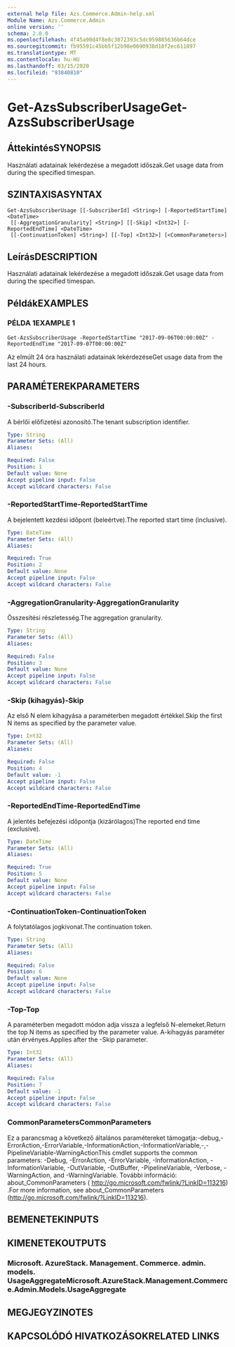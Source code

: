 ```yaml
---
external help file: Azs.Commerce.Admin-help.xml
Module Name: Azs.Commerce.Admin
online version: ''
schema: 2.0.0
ms.openlocfilehash: 4f45a90d4f8e8c3072393c5dc959885636b64dce
ms.sourcegitcommit: fb95591c45bb5f12b98e0690938d18f2ec611897
ms.translationtype: MT
ms.contentlocale: hu-HU
ms.lasthandoff: 03/15/2020
ms.locfileid: "93840810"
---
```

# <span data-ttu-id="47b5a-101">Get-AzsSubscriberUsage</span><span class="sxs-lookup"><span data-stu-id="47b5a-101">Get-AzsSubscriberUsage</span></span>

## <span data-ttu-id="47b5a-102">Áttekintés</span><span class="sxs-lookup"><span data-stu-id="47b5a-102">SYNOPSIS</span></span>
<span data-ttu-id="47b5a-103">Használati adatainak lekérdezése a megadott időszak.</span><span class="sxs-lookup"><span data-stu-id="47b5a-103">Get usage data from during the specified timespan.</span></span>

## <span data-ttu-id="47b5a-104">SZINTAXISA</span><span class="sxs-lookup"><span data-stu-id="47b5a-104">SYNTAX</span></span>

```
Get-AzsSubscriberUsage [[-SubscriberId] <String>] [-ReportedStartTime] <DateTime>
 [[-AggregationGranularity] <String>] [[-Skip] <Int32>] [-ReportedEndTime] <DateTime>
 [[-ContinuationToken] <String>] [[-Top] <Int32>] [<CommonParameters>]
```

## <span data-ttu-id="47b5a-105">Leírás</span><span class="sxs-lookup"><span data-stu-id="47b5a-105">DESCRIPTION</span></span>
<span data-ttu-id="47b5a-106">Használati adatainak lekérdezése a megadott időszak.</span><span class="sxs-lookup"><span data-stu-id="47b5a-106">Get usage data from during the specified timespan.</span></span>

## <span data-ttu-id="47b5a-107">Példák</span><span class="sxs-lookup"><span data-stu-id="47b5a-107">EXAMPLES</span></span>

### <span data-ttu-id="47b5a-108">PÉLDA 1</span><span class="sxs-lookup"><span data-stu-id="47b5a-108">EXAMPLE 1</span></span>
```
Get-AzsSubscriberUsage -ReportedStartTime "2017-09-06T00:00:00Z" -ReportedEndTime "2017-09-07T00:00:00Z"
```

<span data-ttu-id="47b5a-109">Az elmúlt 24 óra használati adatainak lekérdezése</span><span class="sxs-lookup"><span data-stu-id="47b5a-109">Get usage data from the last 24 hours.</span></span>

## <span data-ttu-id="47b5a-110">PARAMÉTEREK</span><span class="sxs-lookup"><span data-stu-id="47b5a-110">PARAMETERS</span></span>

### <span data-ttu-id="47b5a-111">-SubscriberId</span><span class="sxs-lookup"><span data-stu-id="47b5a-111">-SubscriberId</span></span>
<span data-ttu-id="47b5a-112">A bérlői előfizetési azonosító.</span><span class="sxs-lookup"><span data-stu-id="47b5a-112">The tenant subscription identifier.</span></span>

```yaml
Type: String
Parameter Sets: (All)
Aliases:

Required: False
Position: 1
Default value: None
Accept pipeline input: False
Accept wildcard characters: False
```

### <span data-ttu-id="47b5a-113">-ReportedStartTime</span><span class="sxs-lookup"><span data-stu-id="47b5a-113">-ReportedStartTime</span></span>
<span data-ttu-id="47b5a-114">A bejelentett kezdési időpont (beleértve).</span><span class="sxs-lookup"><span data-stu-id="47b5a-114">The reported start time (inclusive).</span></span>

```yaml
Type: DateTime
Parameter Sets: (All)
Aliases:

Required: True
Position: 2
Default value: None
Accept pipeline input: False
Accept wildcard characters: False
```

### <span data-ttu-id="47b5a-115">-AggregationGranularity</span><span class="sxs-lookup"><span data-stu-id="47b5a-115">-AggregationGranularity</span></span>
<span data-ttu-id="47b5a-116">Összesítési részletesség.</span><span class="sxs-lookup"><span data-stu-id="47b5a-116">The aggregation granularity.</span></span>

```yaml
Type: String
Parameter Sets: (All)
Aliases:

Required: False
Position: 3
Default value: None
Accept pipeline input: False
Accept wildcard characters: False
```

### <span data-ttu-id="47b5a-117">-Skip (kihagyás)</span><span class="sxs-lookup"><span data-stu-id="47b5a-117">-Skip</span></span>
<span data-ttu-id="47b5a-118">Az első N elem kihagyása a paraméterben megadott értékkel.</span><span class="sxs-lookup"><span data-stu-id="47b5a-118">Skip the first N items as specified by the parameter value.</span></span>

```yaml
Type: Int32
Parameter Sets: (All)
Aliases:

Required: False
Position: 4
Default value: -1
Accept pipeline input: False
Accept wildcard characters: False
```

### <span data-ttu-id="47b5a-119">-ReportedEndTime</span><span class="sxs-lookup"><span data-stu-id="47b5a-119">-ReportedEndTime</span></span>
<span data-ttu-id="47b5a-120">A jelentés befejezési időpontja (kizárólagos)</span><span class="sxs-lookup"><span data-stu-id="47b5a-120">The reported end time (exclusive).</span></span>

```yaml
Type: DateTime
Parameter Sets: (All)
Aliases:

Required: True
Position: 5
Default value: None
Accept pipeline input: False
Accept wildcard characters: False
```

### <span data-ttu-id="47b5a-121">-ContinuationToken</span><span class="sxs-lookup"><span data-stu-id="47b5a-121">-ContinuationToken</span></span>
<span data-ttu-id="47b5a-122">A folytatólagos jogkivonat.</span><span class="sxs-lookup"><span data-stu-id="47b5a-122">The continuation token.</span></span>

```yaml
Type: String
Parameter Sets: (All)
Aliases:

Required: False
Position: 6
Default value: None
Accept pipeline input: False
Accept wildcard characters: False
```

### <span data-ttu-id="47b5a-123">-Top</span><span class="sxs-lookup"><span data-stu-id="47b5a-123">-Top</span></span>
<span data-ttu-id="47b5a-124">A paraméterben megadott módon adja vissza a legfelső N-elemeket.</span><span class="sxs-lookup"><span data-stu-id="47b5a-124">Return the top N items as specified by the parameter value.</span></span>
<span data-ttu-id="47b5a-125">A-kihagyás paraméter után érvényes.</span><span class="sxs-lookup"><span data-stu-id="47b5a-125">Applies after the -Skip parameter.</span></span>

```yaml
Type: Int32
Parameter Sets: (All)
Aliases:

Required: False
Position: 7
Default value: -1
Accept pipeline input: False
Accept wildcard characters: False
```

### <span data-ttu-id="47b5a-126">CommonParameters</span><span class="sxs-lookup"><span data-stu-id="47b5a-126">CommonParameters</span></span>
<span data-ttu-id="47b5a-127">Ez a parancsmag a következő általános paramétereket támogatja:-debug,-ErrorAction,-ErrorVariable,-InformationAction,-InformationVariable,-,-PipelineVariable-WarningAction</span><span class="sxs-lookup"><span data-stu-id="47b5a-127">This cmdlet supports the common parameters: -Debug, -ErrorAction, -ErrorVariable, -InformationAction, -InformationVariable, -OutVariable, -OutBuffer, -PipelineVariable, -Verbose, -WarningAction, and -WarningVariable.</span></span> <span data-ttu-id="47b5a-128">További információ: about_CommonParameters ( http://go.microsoft.com/fwlink/?LinkID=113216) .</span><span class="sxs-lookup"><span data-stu-id="47b5a-128">For more information, see about_CommonParameters (http://go.microsoft.com/fwlink/?LinkID=113216).</span></span>

## <span data-ttu-id="47b5a-129">BEMENETEK</span><span class="sxs-lookup"><span data-stu-id="47b5a-129">INPUTS</span></span>

## <span data-ttu-id="47b5a-130">KIMENETEK</span><span class="sxs-lookup"><span data-stu-id="47b5a-130">OUTPUTS</span></span>

### <span data-ttu-id="47b5a-131">Microsoft. AzureStack. Management. Commerce. admin. models. UsageAggregate</span><span class="sxs-lookup"><span data-stu-id="47b5a-131">Microsoft.AzureStack.Management.Commerce.Admin.Models.UsageAggregate</span></span>

## <span data-ttu-id="47b5a-132">MEGJEGYZI</span><span class="sxs-lookup"><span data-stu-id="47b5a-132">NOTES</span></span>

## <span data-ttu-id="47b5a-133">KAPCSOLÓDÓ HIVATKOZÁSOK</span><span class="sxs-lookup"><span data-stu-id="47b5a-133">RELATED LINKS</span></span>
